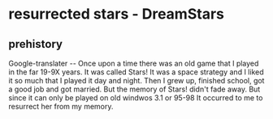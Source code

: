 # resurrected stars - DreamStars

## prehistory

Google-translater --
Оnce upon a time there was an old game that I played in the far 19-9X years. It was called Stars!
It was a space strategy and I liked it so much that I played it day and night.
Then I grew up, finished school, got a good job and got married. But the memory of Stars! didn't fade away.
But since it can only be played on old windwos 3.1 or 95-98
It occurred to me to resurrect her from my memory.



